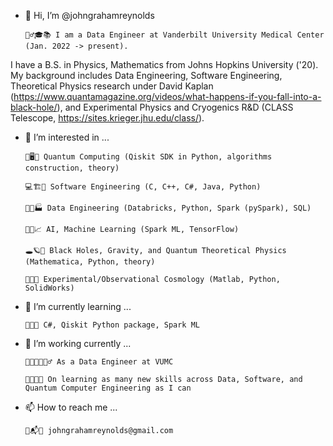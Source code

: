 - 👋 Hi, I’m @johngrahamreynolds

      👱‍♂️🎓📚 I am a Data Engineer at Vanderbilt University Medical Center (Jan. 2022 -> present).

I have a B.S. in Physics, Mathematics from Johns Hopkins University ('20). My background includes Data Engineering, Software Engineering, Theoretical Physics research under David Kaplan (https://www.quantamagazine.org/videos/what-happens-if-you-fall-into-a-black-hole/), and Experimental Physics and Cryogenics R&D (CLASS Telescope, https://sites.krieger.jhu.edu/class/).  
      
- 👀 I’m interested in ...  

      🔬🖥🤏 Quantum Computing (Qiskit SDK in Python, algorithms construction, theory) 
      
      💻🏗🎢 Software Engineering (C, C++, C#, Java, Python) 
      
      🐍🧮🏭 Data Engineering (Databricks, Python, Spark (pySpark), SQL)
      
      🧠🤖📈 AI, Machine Learning (Spark ML, TensorFlow)
      
      🕳🪐🔮 Black Holes, Gravity, and Quantum Theoretical Physics (Mathematica, Python, theory) 
      
      📡🌌🔭 Experimental/Observational Cosmology (Matlab, Python, SolidWorks)
      
- 🌱 I’m currently learning ...
     
      👾🚀🔀 C#, Qiskit Python package, Spark ML
     
- 🏧 I’m working currently ...

      👨‍💻👨‍🔬👷‍♂️ As a Data Engineer at VUMC
      
      👀👨‍🏫🔋 On learning as many new skills across Data, Software, and Quantum Computer Engineering as I can

- 📫 How to reach me ...
      
      📩📬📧 johngrahamreynolds@gmail.com


